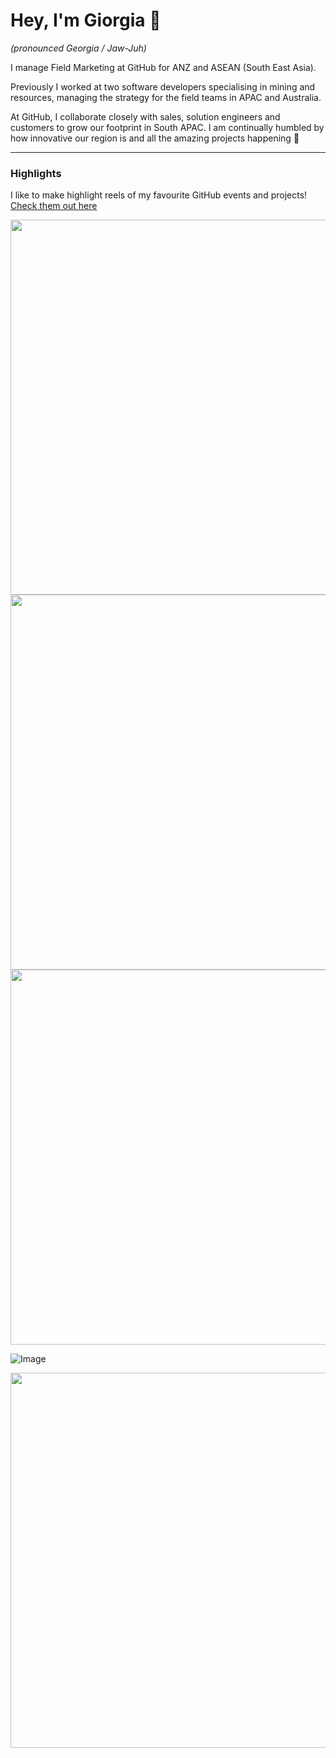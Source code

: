 # Hey, I'm Giorgia 👋
_(pronounced Georgia / Jaw-Juh)_

I manage Field Marketing at GitHub for ANZ and ASEAN (South East Asia). 

Previously I worked at two software developers specialising in mining and resources, managing the strategy for the field teams in APAC and Australia.

At GitHub, I collaborate closely with sales, solution engineers and customers to grow our footprint in South APAC. I am continually humbled by how innovative our region is and all the amazing projects happening 🚀

---

### **Highlights**

I like to make highlight reels of my favourite GitHub events and projects! [Check them out here](https://www.linkedin.com/in/giorgia-parham-bb36a855/recent-activity/videos/)

<img src="https://github.com/Gkpd/gkpd/assets/95615501/dc1a66a0-fa96-4557-b8e4-40cb2ce91e0c"  width="600" >

<img src="https://github.com/Gkpd/gkpd/assets/95615501/85a30e22-6722-4d47-bcfc-a84e70c3b11f"  width="600" >

<img src="https://github.com/Gkpd/gkpd/assets/95615501/dc1a66a0-fa96-4557-b8e4-40cb2ce91e0c"  width="600" >

![Image](https://user-images.githubusercontent.com/95615501/212011206-f51038dd-fc35-4c89-a1f1-9c63787d3e91.gif)

<img src="https://user-images.githubusercontent.com/95615501/224660825-f58cba9b-dfe5-47b4-8dee-4953a28b8799.jpg"  width="600" >




<!--
**Gkpd/gkpd** is a ✨ _special_ ✨ repository because its `README.md` (this file) appears on your GitHub profile.

Here are some ideas to get you started:

- 🔭 I’m currently working on ...
- 🌱 I’m currently learning ...
- 👯 I’m looking to collaborate on ...
- 🤔 I’m looking for help with ...
- 💬 Ask me about ...
- 📫 How to reach me: ...
- 😄 Pronouns: ...
- ⚡ Fun fact: ...
-->
